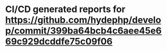 # CI/CD generated reports for https://github.com/hydephp/develop/commit/399ba64bcb4c6aee45e669c929dcddfe75c09f06

